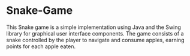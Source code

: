 # Snake-Game
This Snake game is a simple implementation using Java and the Swing library for graphical user interface components. The game consists of a snake controlled by the player to navigate and consume apples, earning points for each apple eaten.
